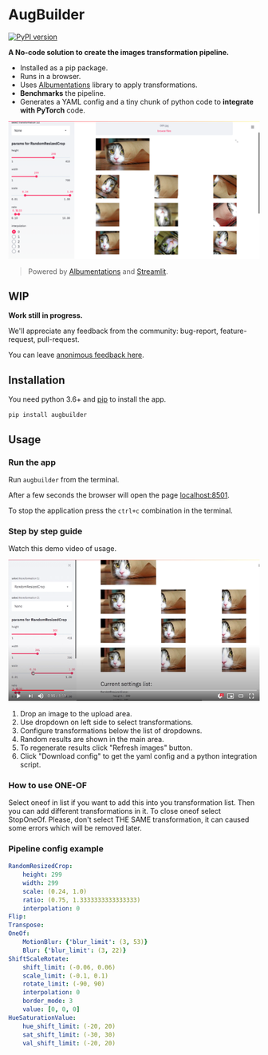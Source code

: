 # AugBuilder

[![PyPI version](https://badge.fury.io/py/augbuilder.svg)](https://badge.fury.io/py/augbuilder)

**A No-code solution to create the images transformation pipeline.**

- Installed as a pip package.
- Runs in a browser.
- Uses [Albumentations](https://albumentations.ai/) library to apply transformations.
- **Benchmarks** the pipeline.
- Generates a YAML config and a tiny chunk of python code to **integrate with PyTorch** code.

![Interface image](https://raw.githubusercontent.com/7bits/augbuilder/master/docs/images/screenshot_1.png)

> Powered by [Albumentations](https://albumentations.ai/) and [Streamlit](https://streamlit.io/).

## WIP

**Work still in progress.**

We'll appreciate any feedback from the community: bug-report, feature-request, pull-request.

You can leave [anonimous feedback here](https://forms.gle/VGkYs4fiLWDexBGV9).

## Installation

You need python 3.6+ and [pip](https://pip.pypa.io/en/stable/installing/) to install the app.

```shell
pip install augbuilder
```

## Usage

### Run the app

Run `augbuilder` from the terminal.

After a few seconds the browser will open the page [localhost:8501](http://localhost:8501).

To stop the application press the `ctrl+c` combination in the terminal.

### Step by step guide

Watch this demo video of usage.

[![youtube video](https://raw.githubusercontent.com/7bits/augbuilder/master/docs/images/video_preview.png)](https://youtu.be/SVppY2Kobm0)

1. Drop an image to the upload area.
2. Use dropdown on left side to select transformations.
3. Configure transformations below the list of dropdowns.
4. Random results are shown in the main area.
5. To regenerate results click "Refresh images" button.
6. Click "Download config" to get the yaml config and a python integration script.

### How to use ONE-OF

Select oneof in list if you want to add this into you transformation list.
Then you can add different transformations in it.
To close oneof select StopOneOf.
Please, don't select THE SAME transformation, it can caused some errors which will be removed later.

### Pipeline config example

```yaml
RandomResizedCrop:
    height: 299
    width: 299
    scale: (0.24, 1.0)
    ratio: (0.75, 1.3333333333333333)
    interpolation: 0
Flip:
Transpose:
OneOf:
    MotionBlur: {'blur_limit': (3, 53)}
    Blur: {'blur_limit': (3, 22)}
ShiftScaleRotate:
    shift_limit: (-0.06, 0.06)
    scale_limit: (-0.1, 0.1)
    rotate_limit: (-90, 90)
    interpolation: 0
    border_mode: 3
    value: [0, 0, 0]
HueSaturationValue:
    hue_shift_limit: (-20, 20)
    sat_shift_limit: (-30, 30)
    val_shift_limit: (-20, 20)
```
